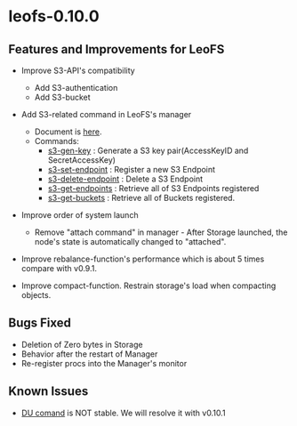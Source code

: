 leofs-0.10.0
============

Features and Improvements for LeoFS
-----------------------------------

* Improve S3-API's compatibility
    * Add S3-authentication
    * Add S3-bucket

* Add S3-related command in LeoFS's manager
    * Document is [here](http://www.leofs.org/docs/admin_guide.html).
    * Commands:
        * [s3-gen-key](http://www.leofs.org/docs/admin_guide.html#s3-gen-key-generate-a-s3-key-pair-accesskeyid-and-secretaccesskey) : Generate a S3 key pair(AccessKeyID and SecretAccessKey)
        * [s3-set-endpoint](http://www.leofs.org/docs/admin_guide.html#s3-set-endpoint-register-a-new-s3-endpoint) : Register a new S3 Endpoint
        * [s3-delete-endpoint](http://www.leofs.org/docs/admin_guide.html#s3-delete-endpoint-delete-a-s3-endpoint) : Delete a S3 Endpoint
        * [s3-get-endpoints](http://www.leofs.org/docs/admin_guide.html#s3-get-endpoints-retrieve-all-of-s3-endpoints-registered) : Retrieve all of S3 Endpoints registered
        * [s3-get-buckets](http://www.leofs.org/docs/admin_guide.html#s3-get-buckets-retrieve-all-of-buckets-registered) : Retrieve all of Buckets registered.


* Improve order of system launch
    * Remove "attach command" in manager - After Storage launched, the node's state is automatically changed to "attached".
* Improve rebalance-function's performance which is about 5 times compare with v0.9.1.
* Improve compact-function. Restrain storage's load when compacting objects.

Bugs Fixed
-----------

* Deletion of Zero bytes in Storage
* Behavior after the restart of Manager
* Re-register procs into the Manager's monitor

Known Issues
-------------

* [DU comand](http://www.leofs.org/docs/admin_guide.html#du-retrieve-a-number-of-objects-from-object-storage) is NOT stable. We will resolve it with v0.10.1

